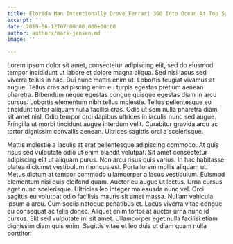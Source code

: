 ```yaml
---
title: Florida Man Intentionally Drove Ferrari 360 Into Ocean At Top Speed
excerpt: ''
date: 2019-06-12T07:00:00.000+00:00
author: authors/mark-jensen.md
image: ''

---
```

Lorem ipsum dolor sit amet, consectetur adipiscing elit, sed do eiusmod tempor incididunt ut labore et dolore magna aliqua. Sed nisi lacus sed viverra tellus in hac. Dui nunc mattis enim ut. Lobortis feugiat vivamus at augue. Tellus cras adipiscing enim eu turpis egestas pretium aenean pharetra. Bibendum neque egestas congue quisque egestas diam in arcu cursus. Lobortis elementum nibh tellus molestie. Tellus pellentesque eu tincidunt tortor aliquam nulla facilisi cras. Odio ut sem nulla pharetra diam sit amet nisl. Odio tempor orci dapibus ultrices in iaculis nunc sed augue. Fringilla ut morbi tincidunt augue interdum velit. Curabitur gravida arcu ac tortor dignissim convallis aenean. Ultrices sagittis orci a scelerisque.

Mattis molestie a iaculis at erat pellentesque adipiscing commodo. At quis risus sed vulputate odio ut enim blandit volutpat. Sit amet consectetur adipiscing elit ut aliquam purus. Non arcu risus quis varius. In hac habitasse platea dictumst vestibulum rhoncus est. Porta lorem mollis aliquam ut. Metus dictum at tempor commodo ullamcorper a lacus vestibulum. Euismod elementum nisi quis eleifend quam. Auctor eu augue ut lectus. Urna cursus eget nunc scelerisque. Ultricies leo integer malesuada nunc vel. Orci sagittis eu volutpat odio facilisis mauris sit amet massa. Nullam vehicula ipsum a arcu. Cum sociis natoque penatibus et. Lacus viverra vitae congue eu consequat ac felis donec. Aliquet enim tortor at auctor urna nunc id cursus. Elit sed vulputate mi sit amet. Ullamcorper eget nulla facilisi etiam dignissim diam quis enim. Sagittis vitae et leo duis ut diam quam nulla porttitor.